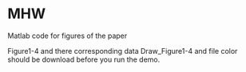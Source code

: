 # MHW
Matlab code for figures of the paper

Figure1-4 and there corresponding data
Draw_Figure1-4 and file color should be download before you run the demo.
